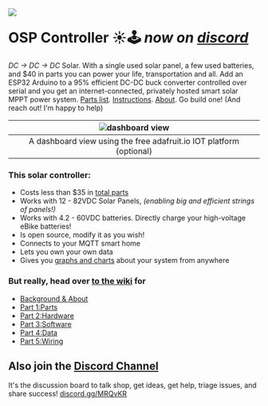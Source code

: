 <img align="left" src="https://avatars1.githubusercontent.com/u/53953954?s=200">

# OSP Controller ☀️🕹 _now on [discord](https://discord.gg/MRQvKR)_

_DC -> DC -> DC_ Solar. With a single used solar panel, a few used batteries, and $40 in parts you can power your life, transportation and all. Add an ESP32 Arduino to a 95% efficient DC-DC buck converter controlled over serial and you get an internet-connected, privately hosted smart solar MPPT power system. [Parts list](https://github.com/opensolarproject/OSPController/wiki/Step-1%3A-Parts-List). [Instructions](https://github.com/opensolarproject/OSPController/wiki). [About](https://github.com/opensolarproject/OSPController/wiki/About). Go build one! (And reach out! I'm happy to help)
<br clear="both"/>

| ![dashboard view](https://raw.githubusercontent.com/wiki/opensolarproject/OSPController/images/charts2.png)  |
:-------------------------:|
| A dashboard view using the free adafruit.io IOT platform (optional) |

### This solar controller:
- Costs less than $35 in [total parts](https://github.com/opensolarproject/OSPController/wiki/Step-1%3A-Parts-List)
- Works with 12 - 82VDC Solar Panels, _(enabling big and efficient strings of panels!)_
- Works with 4.2 - 60VDC batteries. Directly charge your high-voltage eBike batteries!
- Is open source, modify it as you wish!
- Connects to your MQTT smart home
- Lets you own your own data
- Gives you [graphs and charts](https://github.com/opensolarproject/OSPController/wiki/Step-4:-Data-Visualization) about your system from anywhere

### But really, head over [to the wiki](https://github.com/opensolarproject/OSPController/wiki) for 

- [Background & About](https://github.com/opensolarproject/OSPController/wiki/About)
- [Part 1:Parts](https://github.com/opensolarproject/OSPController/wiki/Step-1%3A-Parts-List)
- [Part 2:Hardware](https://github.com/opensolarproject/OSPController/wiki/Step-2%3A-Hardware-Build)
- [Part 3:Software](https://github.com/opensolarproject/OSPController/wiki/Step-3%3A-Software-Setup)
- [Part 4:Data](https://github.com/opensolarproject/OSPController/wiki/Step-4%3A-Data-Visualization)
- [Part 5:Wiring](https://github.com/opensolarproject/OSPController/wiki/Step-5%3A-Wiring-Things)

## Also join the [Discord Channel](https://discord.gg/MRQvKR)
It's the discussion board to talk shop, get ideas, get help, triage issues, and share success! [discord.gg/MRQvKR](https://discord.gg/MRQvKR)

